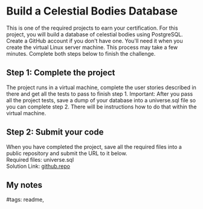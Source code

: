# Build a Celestial Bodies Database

This is one of the required projects to earn your certification. For this project, you will build a database of celestial bodies using PostgreSQL.
Create a GitHub account if you don't have one. You'll need it when you create the virtual Linux server machine. This process may take a few minutes.
Complete both steps below to finish the challenge.

## Step 1: Complete the project

The project runs in a virtual machine, complete the user stories described in there and get all the tests to pass to finish step 1.
Important: After you pass all the project tests, save a dump of your database into a universe.sql file so you can complete step 2. There will be instructions how to do that within the virtual machine.

## Step 2: Submit your code

When you have completed the project, save all the required files into a public repository and submit the URL to it below.  
Required files: universe.sql  
Solution Link: [github.repo](https://www.github.com/morphzg)  

## My notes




#tags: readme,
